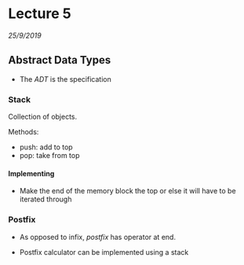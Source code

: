 # Lecture 5
*25/9/2019*

## Abstract Data Types

- The *ADT* is the specification

### Stack
Collection of objects.

Methods:
- push: add to top
- pop: take from top

#### Implementing
- Make the end of the memory block the top or else it will have to be iterated through

### Postfix
- As opposed to infix, *postfix* has operator at end.

- Postfix calculator can be implemented using a stack

